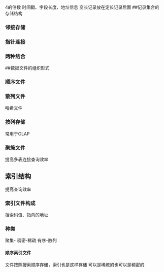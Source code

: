 4的倍数
时间戳、字段长度、地址信息
变长记录放在定长记录后面
##记录集合的存储结构
### 邻接存储
### 指针连接
### 两种结合
##数据文件的组织形式
### 顺序文件

### 散列文件
哈希文件
### 按列存储
常用于OLAP
### 聚簇文件
提高多表连接查询效率
## 索引结构
提高查询效率
### 索引文件构成
搜索码值、指向的地址
### 种类
聚集-
稠密-稀疏
有序-散列
#### 顺序索引文件
文件按照搜索顺序存储，索引也是这样存储
可以是稀疏的也可以是稠密的




